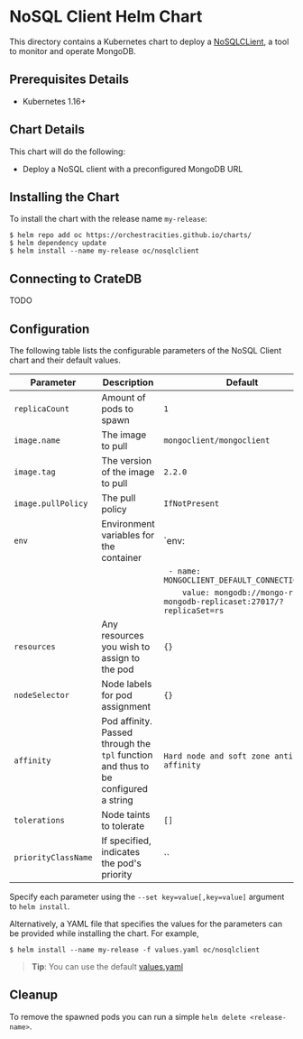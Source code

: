 # NoSQL Client Helm Chart

This directory contains a Kubernetes chart to deploy a
[NoSQLCLient](https://www.nosqlclient.com/), a tool to monitor and operate
MongoDB.

## Prerequisites Details
* Kubernetes 1.16+

## Chart Details
This chart will do the following:

* Deploy a NoSQL client with a preconfigured MongoDB URL

## Installing the Chart

To install the chart with the release name `my-release`:

```console
$ helm repo add oc https://orchestracities.github.io/charts/
$ helm dependency update
$ helm install --name my-release oc/nosqlclient
```

## Connecting to CrateDB

TODO

## Configuration

The following table lists the configurable parameters of the
NoSQL Client chart and their default values.

|       Parameter                   |           Description                       |                         Default                     |
|-----------------------------------|---------------------------------------------|-----------------------------------------------------|
| `replicaCount`                    | Amount of pods to spawn                     | `1`                                                 |
| `image.name`                      | The image to pull                           | `mongoclient/mongoclient`                           |
| `image.tag`                       | The version of the image to pull            | `2.2.0`                                             |
| `image.pullPolicy`                | The pull policy                             | `IfNotPresent`                                      |
| `env`                             | Environment variables for the container     | `env: |`                                            |
|                                   |                                             | `  - name: MONGOCLIENT_DEFAULT_CONNECTION_URL `     |
|                                   |                                             | `    value: mongodb://mongo-rs-mongodb-replicaset:27017/?replicaSet=rs`|
| `resources`                       | Any resources you wish to assign to the pod | `{}`                                                |
| `nodeSelector`                    | Node labels for pod assignment              | `{}`                                                |
| `affinity`                        | Pod affinity. Passed through the `tpl` function and thus to be configured a string | `Hard node and soft zone anti-affinity`|
| `tolerations`                     | Node taints to tolerate                     | `[]`                                                |
| `priorityClassName`               | If specified, indicates the pod's priority  | ``                                                  |

Specify each parameter using the `--set key=value[,key=value]` argument to `helm install`.

Alternatively, a YAML file that specifies the values for the parameters can be provided while installing the chart. For example,

```console
$ helm install --name my-release -f values.yaml oc/nosqlclient
```

> **Tip**: You can use the default [values.yaml](values.yaml)

## Cleanup

To remove the spawned pods you can run a simple `helm delete <release-name>`.
